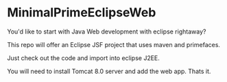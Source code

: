# MinimalPrimeEclipseWeb

You'd like to start with Java Web development with eclipse rightaway?

This repo will offer an Eclipse JSF project that uses maven and primefaces. 

Just check out the code and import into eclipse J2EE. 

You will need to install Tomcat 8.0 server and add the web app. Thats it. 
